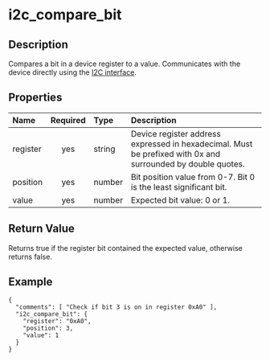 # i2c_compare_bit

## Description
Compares a bit in a device register to a value.  Communicates with the device
directly using the [I2C interface](i2c_interface.md).

## Properties
| Name | Required | Type | Description |
| :--- | :------: | :--- | :---------- |
| register | yes | string | Device register address expressed in hexadecimal.  Must be prefixed with 0x and surrounded by double quotes. |
| position | yes | number | Bit position value from 0-7.  Bit 0 is the least significant bit. |
| value | yes | number | Expected bit value: 0 or 1. |

## Return Value
Returns true if the register bit contained the expected value, otherwise
returns false.

## Example
```
{
  "comments": [ "Check if bit 3 is on in register 0xA0" ],
  "i2c_compare_bit": {
    "register": "0xA0",
    "position": 3,
    "value": 1
  }
}
```

